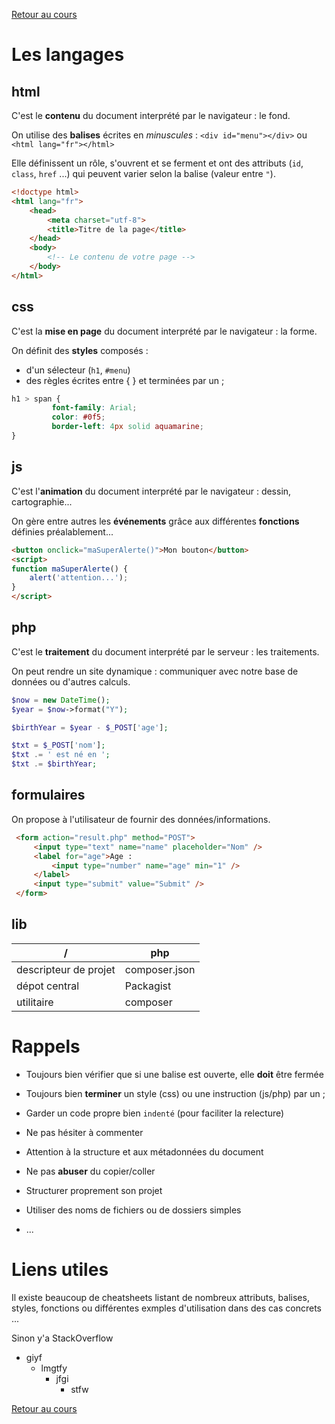 [Retour au cours](../cours.md)

# Les langages

## html

C'est le __contenu__ du document interprété par le navigateur : le fond.

On utilise des __balises__ écrites en *minuscules* : `<div id="menu"></div>` ou `<html lang="fr"></html>`

Elle définissent un rôle, s'ouvrent et se ferment et ont des attributs (`id`, `class`, `href` ...) qui peuvent varier selon la balise (valeur entre `"`).

```html
<!doctype html>
<html lang="fr">
    <head>
        <meta charset="utf-8">
        <title>Titre de la page</title>
    </head>
    <body>
        <!-- Le contenu de votre page -->
    </body>
</html>
```

## css

C'est la __mise en page__ du document interprété par le navigateur : la forme.

On définit des __styles__ composés :
* d'un sélecteur (`h1`, `#menu`)
* des règles écrites entre { } et terminées par un ;

```css
h1 > span {
         font-family: Arial;
         color: #0f5;
         border-left: 4px solid aquamarine;
}
```

## js

C'est l'__animation__ du document interprété par le navigateur : dessin, cartographie...

On gère entre autres les __événements__ grâce aux différentes __fonctions__ définies préalablement...

```html
<button onclick="maSuperAlerte()">Mon bouton</button>
<script>
function maSuperAlerte() {
    alert('attention...');
}
</script>
```

## php

C'est le __traitement__ du document interprété par le serveur : les traitements.

On peut rendre un site dynamique : communiquer avec notre base de données ou d'autres calculs.

```php
$now = new DateTime();
$year = $now->format("Y");

$birthYear = $year - $_POST['age'];

$txt = $_POST['nom'];
$txt .= ' est né en ';
$txt .= $birthYear;
```

## formulaires

On propose à l'utilisateur de fournir des données/informations.

```html
 <form action="result.php" method="POST">
     <input type="text" name="name" placeholder="Nom" />
     <label for="age">Age :
         <input type="number" name="age" min="1" />
     </label>
     <input type="submit" value="Submit" />
 </form>
```

## lib

| / | php |
| --- | --- |
| descripteur de projet | composer.json |
| dépot central | Packagist |
| utilitaire | composer |

# Rappels

- Toujours bien vérifier que si une balise est ouverte, elle __doit__ être fermée

- Toujours bien __terminer__ un style (css) ou une instruction (js/php) par un ;

- Garder un code propre bien `indenté` (pour faciliter la relecture)

- Ne pas hésiter à commenter

- Attention à la structure et aux métadonnées du document

- Ne pas __abuser__ du copier/coller

- Structurer proprement son projet

- Utiliser des noms de fichiers ou de dossiers simples

- ...

# Liens utiles

Il existe beaucoup de cheatsheets listant de nombreux attributs, balises, styles, fonctions ou différentes exmples d'utilisation dans des cas concrets ...

Sinon y'a StackOverflow

* giyf
    - lmgtfy
        + jfgi
            * stfw

[Retour au cours](../cours.md)
